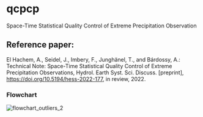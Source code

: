 # qcpcp
 Space-Time Statistical Quality Control of Extreme Precipitation Observation
 
## Reference paper:
El Hachem, A., Seidel, J., Imbery, F., Junghänel, T., and Bárdossy, A.: Technical Note: Space-Time Statistical Quality Control of Extreme Precipitation Observations, Hydrol. Earth Syst. Sci. Discuss. [preprint], https://doi.org/10.5194/hess-2022-177, in review, 2022. 

### Flowchart
![flowchart_outliers_2](https://user-images.githubusercontent.com/22959071/201058588-cd97bec4-693a-4c45-aefb-1a9ec62322de.png)

